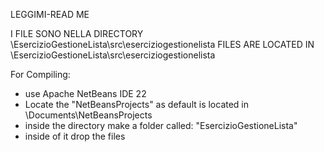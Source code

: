 LEGGIMI-READ ME 



I FILE SONO NELLA DIRECTORY  \EsercizioGestioneLista\src\eserciziogestionelista
FILES ARE LOCATED IN \EsercizioGestioneLista\src\eserciziogestionelista


For Compiling:
- use Apache NetBeans IDE 22
- Locate the "NetBeansProjects" as default is located in \Documents\NetBeansProjects
- inside the directory make a folder called: "EsercizioGestioneLista"
- inside of it drop the files
